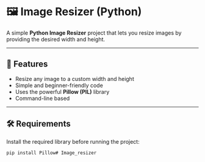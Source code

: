 # 🖼️ Image Resizer (Python)

A simple **Python Image Resizer** project that lets you resize images by providing the desired width and height.

---

## 🚀 Features
- Resize any image to a custom width and height  
- Simple and beginner-friendly code  
- Uses the powerful **Pillow (PIL)** library  
- Command-line based  

---

## 🛠️ Requirements

Install the required library before running the project:

```bash
pip install Pillow# Image_resizer
